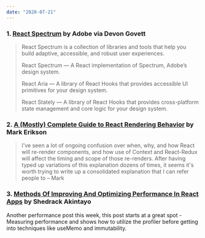 ```yaml
---
date: "2020-07-21"
---
```


### 1. [React Spectrum](https://react-spectrum.adobe.com/blog/introducing-react-spectrum.html) by Adobe via Devon Govett

> React Spectrum is a collection of libraries and tools that help you build adaptive, accessible, and robust user experiences.
>
> React Spectrum — A React implementation of Spectrum, Adobe’s design system.
>
> React Aria — A library of React Hooks that provides accessible UI primitives for your design system.
>
> React Stately — A library of React Hooks that provides cross-platform state management and core logic for your design system.

### 2. [A (Mostly) Complete Guide to React Rendering Behavior](https://blog.isquaredsoftware.com/2020/05/blogged-answers-a-mostly-complete-guide-to-react-rendering-behavior/) by Mark Erikson

> I've seen a lot of ongoing confusion over when, why, and how React will re-render components, and how use of Context and React-Redux will affect the timing and scope of those re-renders. After having typed up variations of this explanation dozens of times, it seems it's worth trying to write up a consolidated explanation that I can refer people to – Mark

### 3. [Methods Of Improving And Optimizing Performance In React Apps](https://www.smashingmagazine.com/2020/07/methods-performance-react-apps/) by Shedrack Akintayo

Another performance post this week, this post starts at a great spot - Measuring performance and shows how to utilize the profiler before getting into techniques like useMemo and immutability.
